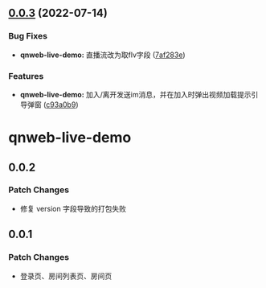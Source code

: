 ## [0.0.3](https://github.com/Spencer17x/QNLiveKit_Web/compare/qnweb-live-demo@0.0.2...qnweb-live-demo@0.0.3) (2022-07-14)


### Bug Fixes

* **qnweb-live-demo:** 直播流改为取flv字段 ([7af283e](https://github.com/Spencer17x/QNLiveKit_Web/commit/7af283e9498b8df12a2f028305f9e6d9c7682874))


### Features

* **qnweb-live-demo:** 加入/离开发送im消息，并在加入时弹出视频加载提示引导弹窗 ([c93a0b9](https://github.com/Spencer17x/QNLiveKit_Web/commit/c93a0b9eb8dba0403aa069a7c17bbc9691e790af))



# qnweb-live-demo

## 0.0.2

### Patch Changes

- 修复 version 字段导致的打包失败

## 0.0.1

### Patch Changes

- 登录页、房间列表页、房间页
